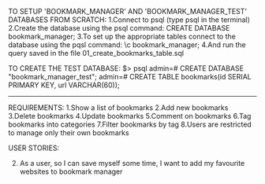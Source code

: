 TO SETUP 'BOOKMARK_MANAGER' AND 'BOOKMARK_MANAGER_TEST' DATABASES FROM SCRATCH:
1.Connect to psql (type psql in the terminal)
2.Create the database using the psql command:
CREATE DATABASE bookmark_manager;
3.To set up the appropriate tables connect to the database using the pqsl command:
\c bookmark_manager;
4.And run the query saved in the file 01_create_bookmarks_table.sql

TO CREATE THE TEST DATABASE:
$> psql
admin=# CREATE DATABASE "bookmark_manager_test";
admin=# CREATE TABLE bookmarks(id SERIAL PRIMARY KEY, url VARCHAR(60));



____________________________________


REQUIREMENTS:
1.Show a list of bookmarks
2.Add new bookmarks
3.Delete bookmarks
4.Update bookmarks
5.Comment on bookmarks
6.Tag bookmarks into categories
7.Filter bookmarks by tag
8.Users are restricted to manage only their own bookmarks



USER STORIES:

<!-- 1. As a user
  so I can access my most-liked websites
  I want to see the list of my bookmarks -->

2. As a user,
   so I can save myself some time,
   I want to add my favourite websites to bookmark manager
 